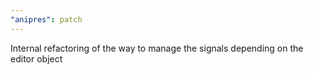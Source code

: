 ```yaml
---
"anipres": patch
---
```


Internal refactoring of the way to manage the signals depending on the editor object
